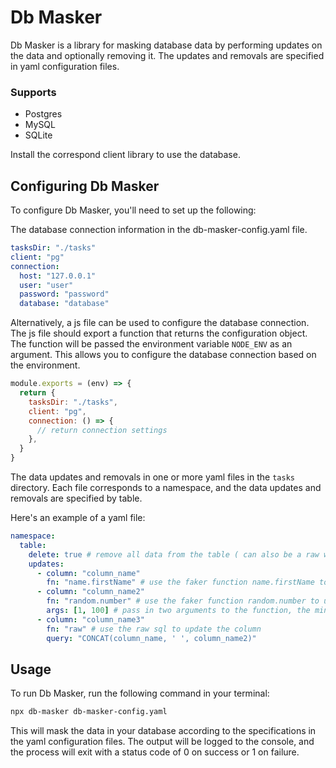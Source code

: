 # Db Masker

Db Masker is a library for masking database data by performing updates on the data and optionally removing it. The updates and removals are specified in yaml configuration files.

### Supports

- Postgres
- MySQL
- SQLite

Install the correspond client library to use the database.

## Configuring Db Masker
To configure Db Masker, you'll need to set up the following:

The database connection information in the db-masker-config.yaml file.
```yaml
tasksDir: "./tasks"
client: "pg"
connection:
  host: "127.0.0.1"
  user: "user"
  password: "password"
  database: "database"
```

Alternatively, a js file can be used to configure the database connection. The js file should export a function that returns the configuration object. The function will be passed the environment variable `NODE_ENV` as an argument. This allows you to configure the database connection based on the environment.

```js
module.exports = (env) => {
  return {
    tasksDir: "./tasks",
    client: "pg",
    connection: () => {
      // return connection settings
    },
  }
}
```

The data updates and removals in one or more yaml files in the `tasks` directory. Each file corresponds to a namespace, and the data updates and removals are specified by table.

Here's an example of a yaml file:

```yaml
namespace:
  table:
    delete: true # remove all data from the table ( can also be a raw where clause eg. "column_name2 > 100" )
    updates:
      - column: "column_name"
        fn: "name.firstName" # use the faker function name.firstName to update the column
      - column: "column_name2"
        fn: "random.number" # use the faker function random.number to update the column
        args: [1, 100] # pass in two arguments to the function, the minimum and maximum numbers
      - column: "column_name3"
        fn: "raw" # use the raw sql to update the column
        query: "CONCAT(column_name, ' ', column_name2)"
```

## Usage

To run Db Masker, run the following command in your terminal:

```bash
npx db-masker db-masker-config.yaml
```

This will mask the data in your database according to the specifications in the yaml configuration files. The output will be logged to the console, and the process will exit with a status code of 0 on success or 1 on failure.